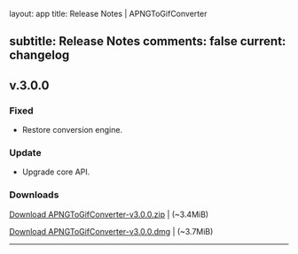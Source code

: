 layout: app
title: Release Notes | APNGToGifConverter

subtitle: Release Notes
comments: false
current: changelog
---
<script>
  function DateDiff(sDate1){
      var  aDate,  oDate1,  oDate2,  iDays;
      aDate  =  sDate1.split("-")  
      oDate1  =  new  Date(aDate[1]  +  '-'  +  aDate[2]  +  '-'  +  aDate[0])  
      oDate2  =  new  Date()  
      iDays  =  parseInt(Math.abs(oDate1  -  oDate2)  /  1000  /  60  /  60  /24)
      return  iDays  
  }
</script>

## v.3.0.0
<script>
  var releaseDate = '2017-07-11';
  document.write("Released this version " + DateDiff(releaseDate) +  " days ago.  " + releaseDate)
</script>

### Fixed

- Restore conversion engine.

### Update

- Upgrade core API.

### Downloads

[Download APNGToGifConverter-v3.0.0.zip](http://www.filefactory.com/file/62rhb8dovpdt/APNGToGifConverter-3.0.0.zip)    | (~3.4MiB)

[Download APNGToGifConverter-v3.0.0.dmg](http://www.filefactory.com/file/3moncfzxik2t/APNGToGifConverter-3.0.0.dmg)    | (~3.7MiB)

---
